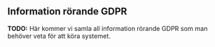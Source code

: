 Information rörande GDPR
------------------------

**TODO:** Här kommer vi samla all information rörande GDPR som man behöver veta för att köra systemet.
